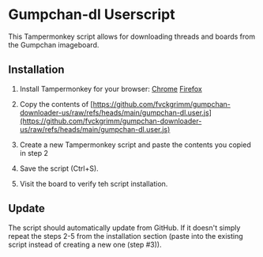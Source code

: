 # Gumpchan-dl Userscript

This Tampermonkey script allows for downloading threads and boards from the Gumpchan imageboard.


## Installation 

1. Install Tampermonkey for your browser: [Chrome](https://chromewebstore.google.com/detail/tampermonkey/dhdgffkkebhmkfjojejmpbldmpobfkfo?hl=en) [Firefox](https://addons.mozilla.org/en-US/firefox/addon/tampermonkey/)

2. Copy the contents of [https://github.com/fvckgrimm/gumpchan-downloader-us/raw/refs/heads/main/gumpchan-dl.user.js](https://github.com/fvckgrimm/gumpchan-downloader-us/raw/refs/heads/main/gumpchan-dl.user.js)

3. Create a new Tampermonkey script and paste the contents you copied in step 2

4. Save the script (Ctrl+S).

5. Visit the board to verify teh script installation.

## Update

The script should automatically update from GitHub. If it doesn't simply repeat the steps 2-5 from the installation section (paste into the existing script instead of creating a new one (step #3)).
